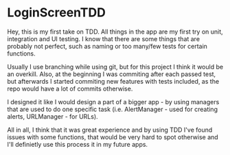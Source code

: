 # LoginScreenTDD

Hey, this is my first take on TDD. All things in the app are my first try on unit, integration and UI testing. I know that there are some things that are probably not perfect, such as naming or too many/few tests for certain functions. 

Usually I use branching while using git, but for this project I think it would be an overkill. Also, at the beginning I was commiting after each passed test, but afterwards I started commiting new features with tests included, as the repo would have a lot of commits otherwise.

I designed it like I would design a part of a bigger app - by using managers that are used to do one specific task (i.e. AlertManager - used for creating alerts, URLManager - for URLs).

All in all, I think that it was great experience and by using TDD I've found issues with some functions, that would be very hard to spot otherwise and I'll definietly use this process it in my future apps.
